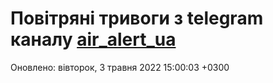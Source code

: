 # Повітряні тривоги з telegram каналу [air_alert_ua](https://t.me/air_alert_ua)

Оновлено:
вівторок, 3 травня 2022 15:00:03 +0300
